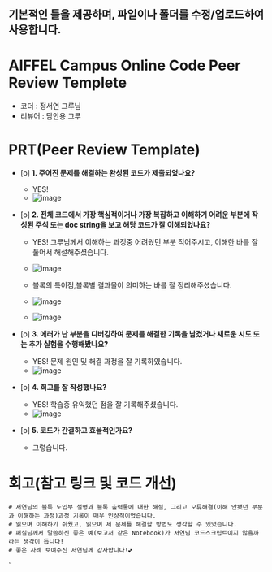 ## 기본적인 틀을 제공하며, 파일이나 폴더를 수정/업로드하여 사용합니다.
# AIFFEL Campus Online Code Peer Review Templete
- 코더 : 정서연 그루님
- 리뷰어 : 담안용 그루


# PRT(Peer Review Template)
- [o]  **1. 주어진 문제를 해결하는 완성된 코드가 제출되었나요?**
    - YES!
    - ![image](https://github.com/user-attachments/assets/32d3f4c5-e335-498b-85ec-52fcf53692d0)

    
- [o]  **2. 전체 코드에서 가장 핵심적이거나 가장 복잡하고 이해하기 어려운 부분에 작성된 
주석 또는 doc string을 보고 해당 코드가 잘 이해되었나요?**
    - YES! 그루님께서 이해하는 과정중 어려웠던 부분 적어주시고, 이해한 바를 잘 풀어서 해설해주셨습니다.
    - ![image](https://github.com/user-attachments/assets/b2a218f4-a410-45b0-85e3-763aafb79d35)
    - 블록의 특이점,블록별 결과물이 의미하는 바를 잘 정리해주셨습니다.
    - ![image](https://github.com/user-attachments/assets/f6b8af2f-4c90-410a-a549-953ec7b55f25)

    - ![image](https://github.com/user-attachments/assets/dfa83958-7c57-4dcd-8f4f-ca8377b2b903)


        
- [o]  **3. 에러가 난 부분을 디버깅하여 문제를 해결한 기록을 남겼거나
새로운 시도 또는 추가 실험을 수행해봤나요?**
    - YES! 문제 원인 및 해결 과정을 잘 기록하였습니다.
    - ![image](https://github.com/user-attachments/assets/7589ff7c-8ca8-4a80-92f1-fe2ec2530a04)

  
- [o]  **4. 회고를 잘 작성했나요?**
    - YES! 학습중 유익했던 점을 잘 기록해주셨습니다.
    - ![image](https://github.com/user-attachments/assets/64c953dd-ebed-49ac-a99d-3c7d9b145b75)

        
- [o]  **5. 코드가 간결하고 효율적인가요?**
    - 그렇습니다.

# 회고(참고 링크 및 코드 개선)
```
# 서연님의 블록 도입부 설명과 블록 출력물에 대한 해설, 그리고 오류해결(이해 안됐던 부분과 이해하는 과정)과정 기록이 매우 인상적이었습니다.
# 읽으며 이해하기 쉬웠고, 읽으며 제 문제를 해결할 방법도 생각할 수 있었습니다.
# 퍼실님께서 말씀하신 좋은 예(보고서 같은 Notebook)가 서연님 코드스크립트이지 않을까라는 생각이 듭니다!
# 좋은 사례 보여주신 서연님께 감사합니다!💕
```
`
